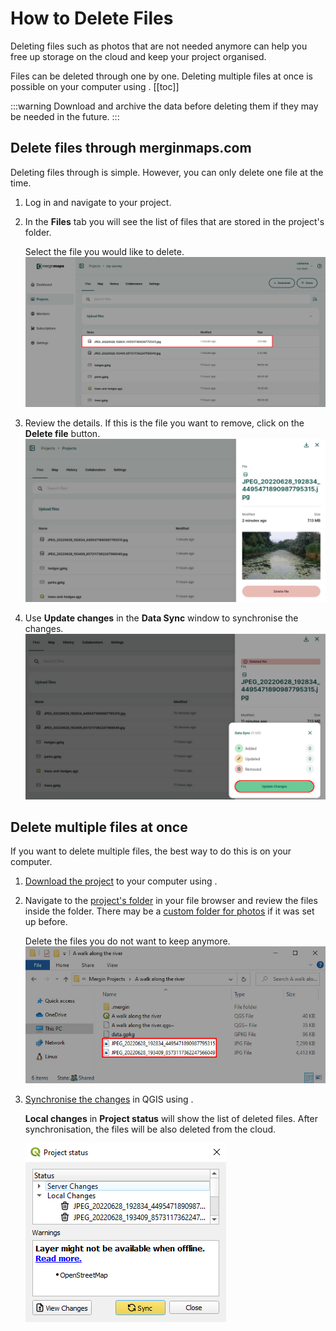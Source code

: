 # How to Delete Files

Deleting files such as photos that are not needed anymore can help you free up storage on the <MainPlatformNameLink /> cloud and keep your project organised.

Files can be deleted through <AppDomainNameLink /> one by one. Deleting multiple files at once is possible on your computer using <QGISPluginName />.
[[toc]]

:::warning
Download and archive the data before deleting them if they may be needed in the future.
:::

## Delete files through merginmaps.com
Deleting files through <MainDomainName /> is simple. However, you can only delete one file at the time.

1. Log in <AppDomainNameLink /> and navigate to your project.
2. In the **Files** tab you will see the list of files that are stored in the project's folder. 

   Select the file you would like to delete.
   ![Mergin Maps project dashboard files photos](./project-files.jpg "Mergin Maps dashboard project files and photos")

3. Review the details. If this is the file you want to remove, click on the **Delete file** button.
   ![Mergin Maps dashboard file detail](./file-detail.jpg "Mergin Maps dashboard file detail")
   
4. Use **Update changes** in the **Data Sync** window to synchronise the changes.
   ![Mergin Maps dashboard sync update changes](./remove-file-update-changes.jpg "Mergin Maps dashboard sync update changes")

## Delete multiple files at once
If you want to delete multiple files, the best way to do this is on your computer.

1. [Download the project](../plugin/#downloading-a-project-in-qgis) to your computer using <QGISPluginName />.
2. Navigate to the [project's folder](../project/#mergin-maps-project-folder) in your file browser and review the files inside the folder. There may be a [custom folder for photos](../../layer/settingup_forms_photo/#how-to-set-up-a-custom-folder-for-storing-photos) if it was set up before.

   Delete the files you do not want to keep anymore. 
   ![Mergin Maps project files in PC folder](./folder-files.jpg "Mergin Maps project files folder")
3. [Synchronise the changes](../synchronisation/#synchronising-changes-in-qgis) in QGIS using <QGISPluginName />. 

   **Local changes** in **Project status** will show the list of deleted files. After synchronisation, the files will be also deleted from the cloud.

   ![QGIS Mergin Maps project status synchronisation](./project-status.jpg "QGIS Mergin Maps project status")
   
